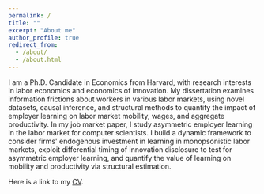 ```yaml
---
permalink: /
title: ""
excerpt: "About me"
author_profile: true
redirect_from: 
  - /about/
  - /about.html
---
```


I am a Ph.D. Candidate in Economics from Harvard, with research interests in labor economics and economics of innovation. My dissertation examines information frictions about workers in various labor markets, using novel datasets, causal inference, and structural methods to quantify the impact of employer learning on labor market mobility, wages, and aggregate productivity. In my job market paper, I study asymmetric employer learning in the labor market for computer scientists. I build a dynamic framework to consider firms' endogenous investment in learning in monopsonistic labor markets, exploit differential timing of innovation disclosure to test for asymmetric employer learning, and quantify the value of learning on mobility and productivity via structural estimation. 

Here is a link to my [CV](/files/AW_CV_Aug2023.pdf). 
